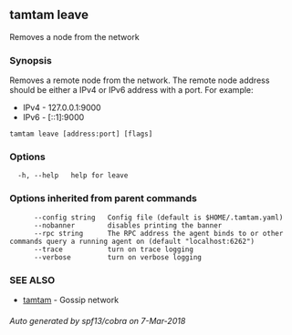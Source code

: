 ## tamtam leave

Removes a node from the network

### Synopsis

Removes a remote node from the network. The remote node address should
be either a IPv4 or IPv6 address with a port. For example:

* IPv4 - 127.0.0.1:9000
* IPv6 - [::1]:9000

```
tamtam leave [address:port] [flags]
```

### Options

```
  -h, --help   help for leave
```

### Options inherited from parent commands

```
      --config string   Config file (default is $HOME/.tamtam.yaml)
      --nobanner        disables printing the banner
      --rpc string      The RPC address the agent binds to or other commands query a running agent on (default "localhost:6262")
      --trace           turn on trace logging
      --verbose         turn on verbose logging
```

### SEE ALSO

* [tamtam](tamtam.md)	 - Gossip network

###### Auto generated by spf13/cobra on 7-Mar-2018
